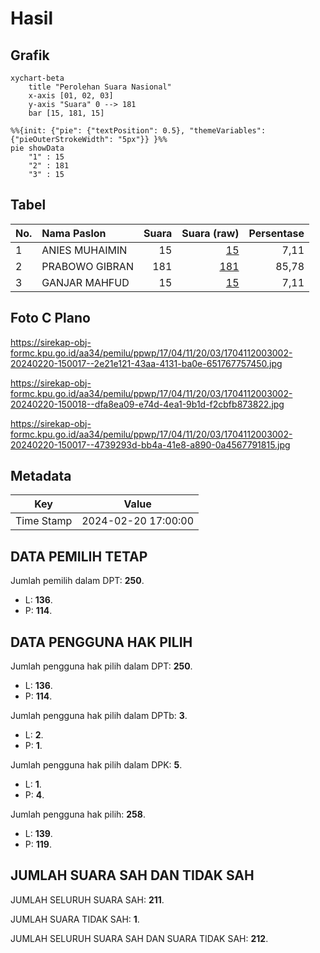 # Hasil

## Grafik

```mermaid
xychart-beta
    title "Perolehan Suara Nasional"
    x-axis [01, 02, 03]
    y-axis "Suara" 0 --> 181
    bar [15, 181, 15]
```

```mermaid
%%{init: {"pie": {"textPosition": 0.5}, "themeVariables": {"pieOuterStrokeWidth": "5px"}} }%%
pie showData
    "1" : 15
    "2" : 181
    "3" : 15
```

## Tabel

| No. | Nama Paslon    | Suara | Suara (raw) | Persentase |
|:--- |:-------------- | -----:| -----------:| ----------:|
| 1   | ANIES MUHAIMIN | 15    | [15][p-1]   | 7,11       |
| 2   | PRABOWO GIBRAN | 181   | [181][p-2]  | 85,78      |
| 3   | GANJAR MAHFUD  | 15    | [15][p-3]   | 7,11       |


[p-1]: https://github.com/gigit-pemilu/pemilu-2024/blob/main/pilpres/hitung-suara/sub/17-bengkulu/sub/04-kaur/sub/11-muara-sahung/sub/2003-ulak-lebar/sub/002-tps/sub/paslon-1.txt
[p-2]: https://github.com/gigit-pemilu/pemilu-2024/blob/main/pilpres/hitung-suara/sub/17-bengkulu/sub/04-kaur/sub/11-muara-sahung/sub/2003-ulak-lebar/sub/002-tps/sub/paslon-2.txt
[p-3]: https://github.com/gigit-pemilu/pemilu-2024/blob/main/pilpres/hitung-suara/sub/17-bengkulu/sub/04-kaur/sub/11-muara-sahung/sub/2003-ulak-lebar/sub/002-tps/sub/paslon-3.txt

## Foto C Plano

https://sirekap-obj-formc.kpu.go.id/aa34/pemilu/ppwp/17/04/11/20/03/1704112003002-20240220-150017--2e21e121-43aa-4131-ba0e-651767757450.jpg

https://sirekap-obj-formc.kpu.go.id/aa34/pemilu/ppwp/17/04/11/20/03/1704112003002-20240220-150018--dfa8ea09-e74d-4ea1-9b1d-f2cbfb873822.jpg

https://sirekap-obj-formc.kpu.go.id/aa34/pemilu/ppwp/17/04/11/20/03/1704112003002-20240220-150017--4739293d-bb4a-41e8-a890-0a4567791815.jpg


## Metadata

| Key        | Value               |
| ---------- | ------------------- |
| Time Stamp | 2024-02-20 17:00:00 |


## DATA PEMILIH TETAP

Jumlah pemilih dalam DPT: **250**.
 * L: **136**.
 * P: **114**.

## DATA PENGGUNA HAK PILIH

Jumlah pengguna hak pilih dalam DPT: **250**.
 * L: **136**.
 * P: **114**.

Jumlah pengguna hak pilih dalam DPTb: **3**.
 * L: **2**.
 * P: **1**.

Jumlah pengguna hak pilih dalam DPK: **5**.
 * L: **1**.
 * P: **4**.

Jumlah pengguna hak pilih: **258**.
 * L: **139**.
 * P: **119**.

## JUMLAH SUARA SAH DAN TIDAK SAH

JUMLAH SELURUH SUARA SAH: **211**.

JUMLAH SUARA TIDAK SAH: **1**.

JUMLAH SELURUH SUARA SAH DAN SUARA TIDAK SAH: **212**.


